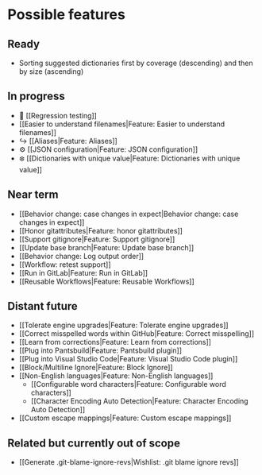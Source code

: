 # Possible features

## Ready

* Sorting suggested dictionaries first by coverage (descending) and then by size (ascending)

## In progress

* 🧪 [[Regression testing]]
* [[Easier to understand filenames|Feature: Easier to understand filenames]]
* ↪️ [[Aliases|Feature: Aliases]]
* ⚙️ [[JSON configuration|Feature: JSON configuration]]
* ❄️ [[Dictionaries with unique value|Feature: Dictionaries with unique value]]

## Near term

* [[Behavior change: case changes in expect|Behavior change: case changes in expect]]
* [[Honor gitattributes|Feature: honor gitattributes]]
* [[Support gitignore|Feature: Support gitignore]]
* [[Update base branch|Feature: Update base branch]]
* [[Behavior change: Log output order]]
* [[Workflow: retest support]]
* [[Run in GitLab|Feature: Run in GitLab]]
* [[Reusable Workflows|Feature: Reusable Workflows]]

## Distant future

* [[Tolerate engine upgrades|Feature: Tolerate engine upgrades]]
* [[Correct misspelled words within GitHub|Feature: Correct misspelling]]
* [[Learn from corrections|Feature: Learn from corrections]]
* [[Plug into Pantsbuild|Feature: Pantsbuild plugin]]
* [[Plug into Visual Studio Code|Feature: Visual Studio Code plugin]]
* [[Block/Multiline Ignore|Feature: Block Ignore]]
* [[Non-English languages|Feature: Non-English languages]]
  * [[Configurable word characters|Feature: Configurable word characters]]
  * [[Character Encoding Auto Detection|Feature: Character Encoding Auto Detection]]
* [[Custom escape mappings|Feature: Custom escape mappings]]

## Related but currently out of scope

* [[Generate .git-blame-ignore-revs|Wishlist: .git blame ignore revs]]
